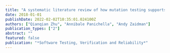 ```yaml
---
title: "A systematic literature review of how mutation testing supports quality assurance processes"
date: 2018-01-01
publishDate: 2022-02-02T10:35:01.024100Z
authors: ["Qianqian Zhu", "Annibale Panichella", "Andy Zaidman"]
publication_types: ["2"]
abstract: ""
featured: false
publication: "*Software Testing, Verification and Reliability*"
---
```


